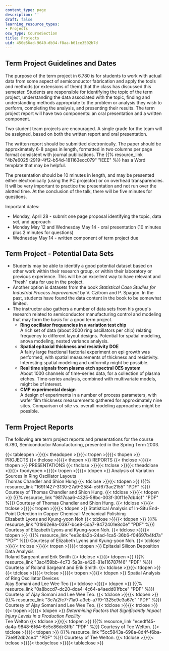 ```yaml
---
content_type: page
description: ''
draft: false
learning_resource_types:
- Projects
ocw_type: CourseSection
title: Projects
uid: 450e56ad-9640-db34-f8aa-b61ce3502b7d
---
```

## Term Project Guidelines and Dates

The purpose of the term project in 6.780 is for students to work with actual data from some aspect of semiconductor fabrication and apply the tools and methods (or extensions of them) that the class has discussed this semester. Students are responsible for identifying the topic of the term project, understanding the data associated with the topic, finding and understanding methods appropriate to the problem or analysis they wish to perform, completing the analysis, and presenting their results. The term project report will have two components: an oral presentation and a written component.

Two student team projects are encouraged. A single grade for the team will be assigned, based on both the written report and oral presentation.

The written report should be submitted electronically. The paper should be approximately 6-8 pages in length, formatted in two columns per page format consistent with journal publications. The {{% resource_link "4b7e6025-2919-4ff2-b54d-181163ecc079" "IEEE" %}} has a Word template that may be helpful.

The presentation should be 10 minutes in length, and may be presented either electronically (using the PC projector) or on overhead transparencies. It will be very important to practice the presentation and not run over the alotted time. At the conclusion of the talk, there will be five minutes for questions.

Important dates:

- Monday, April 28 - submit one page proposal identifying the topic, data set, and approach
- Monday May 12 and Wednesday May 14 - oral presentation (10 minutes plus 2 minutes for questions)
- Wednesday May 14 - written component of term project due

## Term Project - Potential Data Sets

- Students may be able to identify a good potential dataset based on other work within their research group, or within their laboratory or previous experience. This will be an excellent way to have relevant and "fresh" data for use in the project.
- Another option is datasets from the book *Statistical Case Studies for Industrial Process Improvement* by V. Czitrom and P. Spagon. In the past, students have found the data content in the book to be somewhat limited.
- The instructor also gathers a number of data sets from his group's research related to semiconductor manufacturing control and modeling that may form the basis for a good term project.
    - **Ring oscillator frequencies in a variation test chip**   
        A rich set of data (about 2000 ring oscillators per chip) relating frequency to different layout designs. Potential for spatial modeling, anova modeling, nested variance analysis.
    - **Spatial epitaxial thickness and resistivity DOE**   
        A fairly large fractional factorial experiment on epi growth was performed, with spatial measurements of thickness and resistivity. Interesting spatial modeling and uniformity might be possible.
    - **Real time signals from plasms etch spectral OES system**   
        About 1000 channels of time-series data, for a collection of plasma etches. Time-series analysis, combined with multivariate models, might be of interest.
    - **CMP experimental design**   
        A design of experiments in a number of process parameters, with wafer film thickness measurements gathered for approximately nine sites. Comparison of site vs. overall modeling approaches might be possible.

## Term Project Reports

The following are term project reports and presentations for the course 6.780, Semiconductor Manufacturing, presented in the Spring Term 2003.

{{< tableopen >}}{{< theadopen >}}{{< tropen >}}{{< thopen >}}
PROJECTS
{{< thclose >}}{{< thopen >}}
REPORTS
{{< thclose >}}{{< thopen >}}
PRESENTATIONS
{{< thclose >}}{{< trclose >}}{{< theadclose >}}{{< tbodyopen >}}{{< tropen >}}{{< tdopen >}}
Analysis of Variation Sources in Ring Oscillator Layouts   
Thomas Chandler and Shion Hung
{{< tdclose >}}{{< tdopen >}}
({{% resource_link "1691f427-3130-27a9-2584-e5f673ac2155" "PDF" %}}) Courtesy of Thomas Chandler and Shion Hung.
{{< tdclose >}}{{< tdopen >}}
({{% resource_link "9817caa6-4325-58bc-003f-30f11e7db4cf" "PDF" %}}) Courtesy of Thomas Chandler and Shion Hung.
{{< tdclose >}}{{< trclose >}}{{< tropen >}}{{< tdopen >}}
Statistical Analysis of In-Situ End-Point Detection in Copper Chemical-Mechanical Polishing   
Elizabeth Lyons and Kyung-yoon Noh
{{< tdclose >}}{{< tdopen >}}
({{% resource_link "01962e9a-0397-bce8-5da7-9472401e8c0e" "PDF" %}}) Courtesy of Elizabeth Lyons and Kyung-yoon Noh.
{{< tdclose >}}{{< tdopen >}}
({{% resource_link "ee3c4a2b-24ad-1ca5-36b6-f04697b4fd7a" "PDF" %}}) Courtesy of Elizabeth Lyons and Kyung-yoon Noh.
{{< tdclose >}}{{< trclose >}}{{< tropen >}}{{< tdopen >}}
Epitaxial Silicon Deposition Data Analysis   
Roland Sargeant and Erik Smith
{{< tdclose >}}{{< tdopen >}}
({{% resource_link "3ac459bb-4c73-5a3a-e426-81e116787f46" "PDF" %}}) Courtesy of Roland Sargeant and Erik Smith.
{{< tdclose >}}{{< tdopen >}}
 
{{< tdclose >}}{{< trclose >}}{{< tropen >}}{{< tdopen >}}
Spatial Analysis of Ring Oscillator Devices   
Ajay Somani and Lee Wee Teo
{{< tdclose >}}{{< tdopen >}}
({{% resource_link "0a8bccd7-dc20-dca4-4c64-a4aedd01fbce" "PDF" %}}) Courtesy of Ajay Somani and Lee Wee Teo.
{{< tdclose >}}{{< tdopen >}}
({{% resource_link "3c7a2fc7-71a0-a3eb-a7f9-1325c9e3a67c" "PDF" %}}) Courtesy of Ajay Somani and Lee Wee Teo.
{{< tdclose >}}{{< trclose >}}{{< tropen >}}{{< tdopen >}}
*Determining Factors that Significantly Impact Injury Levels in a Production Facility*   
Tee Welton
{{< tdclose >}}{{< tdopen >}}
({{% resource_link "ecedff45-da4a-9848-6f64-6c5e86dc8ffb" "PDF" %}}) Courtesy of Tee Welton.
{{< tdclose >}}{{< tdopen >}}
({{% resource_link "5cc5843a-698a-8d4f-f6ba-73e9f2db2ce4" "PDF" %}}) Courtesy of Tee Welton.
{{< tdclose >}}{{< trclose >}}{{< tbodyclose >}}{{< tableclose >}}